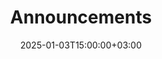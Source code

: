 ---
weight: 30
title: "Announcements"
description: "Stay informed with HigherEduSpot Announcements, featuring the latest updates, new features, and opportunities for students and institutions."
icon: brand_awareness
date: 2025-01-03T15:00:00+03:00
---
